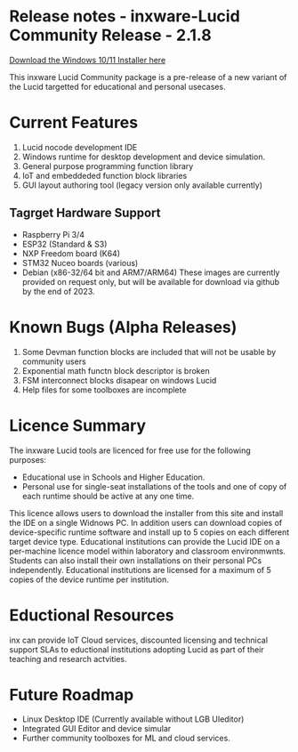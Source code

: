 # Release notes - inxware-Lucid Community Release - 2.1.8

[Download the Windows 10/11 Installer here](https://github.com/inxware/inxware-dev-tools/releases/download/v-2.1.8/inxware-installer.exe)

This inxware Lucid Community package is a pre-release of a new variant of the Lucid targetted for educational and personal usecases.

# Current Features
1. Lucid nocode development IDE
2. Windows runtime for desktop development and device simulation.
3. General purpose programming function library
4. IoT and embeddeded function block libraries 
5. GUI layout authoring tool (legacy version only available currently)

## Tagrget Hardware Support
- Raspberry Pi 3/4
- ESP32 (Standard & S3)
- NXP Freedom board (K64)
- STM32 Nuceo boards (various)
- Debian (x86-32/64 bit and ARM7/ARM64) 
These images are currently provided on request only, but will be available for download via github by the end of 2023.

# Known Bugs (Alpha Releases)
1. Some Devman function blocks are included that will not be usable by community users
2. Exponential math functn block descriptor is broken
3. FSM interconnect blocks disapear on windows Lucid
4. Help files for some toolboxes are incomplete

# Licence Summary
The inxware Lucid tools are licenced for free use for the following purposes:
- Educational use in Schools and Higher Education.
- Personal use for single-seat installations of the tools and one of copy of each runtime should be active at any one time.  

This licence allows users to download the installer from this site and install the IDE on a single Widnows PC.
In addition users can download copies of device-specific runtime software and install up to 5 copies on each different target device type.
Educational institutions can provide the Lucid IDE on a per-machine licence model within laboratory and classroom environmwnts. Students can also install their own installations on their personal PCs independently.
Educational institutions are licensed for a maximum of 5 copies of the device runtime per institution.

# Eductional Resources
inx can provide IoT Cloud services, discounted licensing and technical support SLAs to eductional institutions adopting Lucid as part of their teaching and research actvities.    

# Future Roadmap
- Linux Desktop IDE (Currently available without LGB UIeditor)
- Integrated GUI Editor and device simular
- Further community toolboxes for ML and cloud services.
